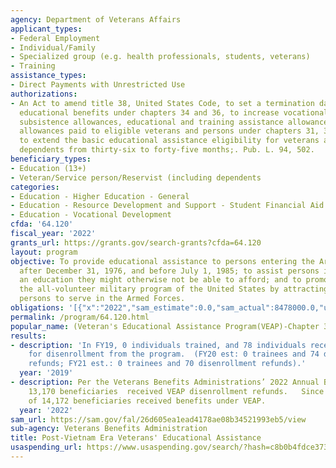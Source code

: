```yaml
---
agency: Department of Veterans Affairs
applicant_types:
- Federal Employment
- Individual/Family
- Specialized group (e.g. health professionals, students, veterans)
- Training
assistance_types:
- Direct Payments with Unrestricted Use
authorizations:
- An Act to amend title 38, United States Code, to set a termination date for veterans'
  educational benefits under chapters 34 and 36, to increase vocational rehabilitation
  subsistence allowances, educational and training assistance allowances, and special
  allowances paid to eligible veterans and persons under chapters 31, 34, and 35;
  to extend the basic educational assistance eligibility for veterans and for certain
  dependents from thirty-six to forty-five months;. Pub. L. 94, 502.
beneficiary_types:
- Education (13+)
- Veteran/Service person/Reservist (including dependents
categories:
- Education - Higher Education - General
- Education - Resource Development and Support - Student Financial Aid
- Education - Vocational Development
cfda: '64.120'
fiscal_year: '2022'
grants_url: https://grants.gov/search-grants?cfda=64.120
layout: program
objective: To provide educational assistance to persons entering the Armed Forces
  after December 31, 1976, and before July 1, 1985; to assist persons in obtaining
  an education they might otherwise not be able to afford; and to promote and assist
  the all-volunteer military program of the United States by attracting qualified
  persons to serve in the Armed Forces.
obligations: '[{"x":"2022","sam_estimate":0.0,"sam_actual":8478000.0,"usa_spending_actual":2541.0},{"x":"2023","sam_estimate":8500000.0,"sam_actual":0.0,"usa_spending_actual":900.0},{"x":"2024","sam_estimate":4027000.0,"sam_actual":0.0,"usa_spending_actual":8406.0}]'
permalink: /program/64.120.html
popular_name: (Veteran's Educational Assistance Program(VEAP)-Chapter 32)
results:
- description: 'In FY19, 0 individuals trained, and 78 individuals received refunds
    for disenrollment from the program.  (FY20 est: 0 trainees and 74 disenrollment
    refunds; FY21 est.: 0 trainees and 70 disenrollment refunds).'
  year: '2019'
- description: Per the Veterans Benefits Administrations’ 2022 Annual Benefits Report,
    13,170 beneficiaries  received VEAP disenrollment refunds.   Since 2018, a total
    of 14,172 beneficiaries received benefits under VEAP.
  year: '2022'
sam_url: https://sam.gov/fal/26d605ea1ead4178ae08b34521993eb5/view
sub-agency: Veterans Benefits Administration
title: Post-Vietnam Era Veterans' Educational Assistance
usaspending_url: https://www.usaspending.gov/search/?hash=c8b0b4fdce373f53f9f105f8eb2cf975
---
```

